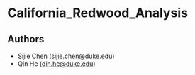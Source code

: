 # California_Redwood_Analysis

## Authors

* Sijie Chen (sijie.chen@duke.edu) 
* Qin He (qin.he@duke.edu)
